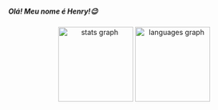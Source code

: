 <h5 align="left">Olá! Meu nome é Henry!😉</h5>

###



<div align="center">
  <img src="https://github-readme-stats.vercel.app/api?username=henryueta&hide_title=false&hide_rank=false&show_icons=true&include_all_commits=true&count_private=true&disable_animations=false&theme=buefy&locale=pt-br&hide_border=true&order=1" height="150" alt="stats graph"  />
  <img src="https://github-readme-stats.vercel.app/api/top-langs?username=henryueta&locale=pt-br&hide_title=false&layout=compact&card_width=320&langs_count=5&theme=buefy&hide_border=true&order=2" height="150" alt="languages graph"  />
</div>

###

